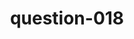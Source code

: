 ---
layout: question
title: question-018
number: 018
question: Name a reason you might be late for work.
answer1: Traffic | 38
answer2: Woke up/Left late | 26
answer3: Car trouble/Accident | 11
answer4: Bus/Train delay | 10
answer5: Dropping off kids | 4
answer6: Sick/Medical Emergency | 4
answer7: Weather | 3
answer8: Hungover | 2
answer9:
answer10:
---